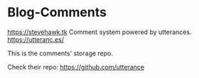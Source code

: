 # Blog-Comments
https://stevehawk.tk Comment system powered by utterances. https://utteranc.es/

This is the comments' storage repo.

Check their repo: https://github.com/utterance
